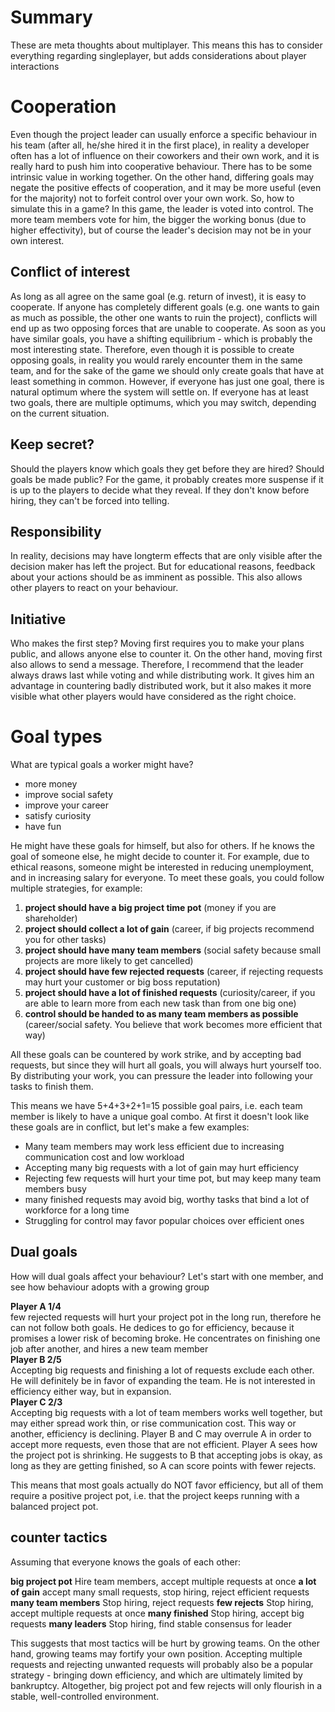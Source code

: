 ﻿# Summary
These are meta thoughts about multiplayer. 
This means this has to consider everything regarding singleplayer, but adds considerations
about player interactions

# Cooperation
Even though the project leader can usually enforce a specific behaviour in his team 
(after all, he/she hired it in the first place), in reality a developer often has a lot
of influence on their coworkers and their own work, and it is really hard to push him into cooperative behaviour.
There has to be some intrinsic value in working together. On the other hand, differing goals
may negate the positive effects of cooperation, and it may be more useful (even for the majority)
not to forfeit control over your own work.
So, how to simulate this in a game?
In this game, the leader is voted into control. The more team members vote for him, the bigger
the working bonus (due to higher effectivity), 
but of course the leader's decision may not be in your own interest.

## Conflict of interest
As long as all agree on the same goal (e.g. return of invest), it is easy to cooperate. 
If anyone has completely different goals
(e.g. one wants to gain as much as possible, the other one wants to ruin the project),
conflicts will end up as two opposing forces that are unable to cooperate.
As soon as you have similar goals, you have a shifting equilibrium - which is probably the
most interesting state.
Therefore, even though it is possible to create opposing goals, in reality you would rarely
encounter them in the same team, and for the sake of the game we should only create goals
that have at least something in common.
However, if everyone has just one goal, there is natural optimum where the system will settle on.
If everyone has at least two goals, there are multiple optimums, which you may switch, depending on the
current situation.
## Keep secret?
Should the players know which goals they get before they are hired? Should goals be made public?
For the game, it probably creates more suspense if it is up to the players to decide what they reveal.
If they don't know before hiring, they can't be forced into telling.
## Responsibility
In reality, decisions may have longterm effects that are only visible after the decision maker
has left the project. But for educational reasons, feedback about your actions should be as imminent
as possible. This also allows other players to react on your behaviour.
## Initiative
Who makes the first step? Moving first requires you to make your plans public, 
and allows anyone else to counter it. On the other hand, moving first also allows to send a message.
Therefore, I recommend that the leader always draws last while voting and while distributing work.
It gives him an advantage in countering badly distributed work, 
but it also makes it more visible what other players would have considered as the right choice.

# Goal types
What are typical goals a worker might have? 
* more money
* improve social safety
* improve your career
* satisfy curiosity
* have fun

He might have these goals for himself, but also for others.
If he knows the goal of someone else, he might decide to counter it.
For example, due to ethical reasons, someone might be interested in reducing unemployment,
and in increasing salary for everyone. To meet these goals, you could follow multiple strategies, for example:
1. __project should have a big project time pot__ (money if you are shareholder)  
1. __project should collect a lot of gain__ (career, if big projects recommend you for other tasks)  
1. __project should have many team members__ (social safety because small projects are more likely to get cancelled)
1. __project should have few rejected requests__ (career, if rejecting requests may hurt your customer or big boss reputation)
1. __project should have a lot of finished requests__ (curiosity/career, if you are able to learn more from each new task than from one big one)
1. __control should be handed to as many team members as possible__ (career/social safety. You believe that work becomes more efficient that way)

All these goals can be countered by work strike, and by accepting bad requests, but since they will hurt all goals,
you will always hurt yourself too. By distributing your work, you can pressure the leader
into following your tasks to finish them.

This means we have 5+4+3+2+1=15 possible goal pairs, 
i.e. each team member is likely to have a unique goal combo.
At first it doesn't look like these goals are in conflict, but let's make a few examples:
* Many team members may work less efficient due to increasing communication cost and low workload
* Accepting many big requests with a lot of gain may hurt efficiency
* Rejecting few requests will hurt your time pot, but may keep many team members busy
* many finished requests may avoid big, worthy tasks that bind a lot of workforce for a long time
* Struggling for control may favor popular choices over efficient ones

## Dual goals
How will dual goals affect your behaviour?
Let's start with one member, and see how behaviour adopts with a growing group

__Player A 1/4__  
few rejected requests will hurt your project pot in the long run, therefore he can not follow both goals.
He dedices to go for efficiency, because it promises a lower risk of becoming broke. He concentrates on
finishing one job after another, and hires a new team member  
__Player B 2/5__  
Accepting big requests and finishing a lot of requests exclude each other.
He will definitely be in favor of expanding the team. He is not interested in efficiency either way,
but in expansion.  
__Player C 2/3__  
Accepting big requests with a lot of team members works well together, but may either spread work thin,
or rise communication cost. This way or another, efficiency is declining. Player B and C may overrule A in order
to accept more requests, even those that are not efficient.
Player A sees how the project pot is shrinking. He suggests to B that accepting jobs is okay, 
as long as they are getting finished, so A can score points with fewer rejects.

This means that most goals actually do NOT favor efficiency, but all of them require a positive project pot,
i.e. that the project keeps running with a balanced project pot.

## counter tactics
Assuming that everyone knows the goals of each other:

__big project pot__
Hire team members, accept multiple requests at once
__a lot of gain__
accept many small requests, stop hiring, reject efficient requests
__many team members__
Stop hiring, reject requests
__few rejects__
Stop hiring, accept multiple requests at once
__many finished__
Stop hiring, accept big requests
__many leaders__
Stop hiring, find stable consensus for leader

This suggests that most tactics will be hurt by growing teams. 
On the other hand, growing teams may fortify your own position.
Accepting multiple requests and rejecting unwanted requests will 
probably also be a popular strategy - bringing down efficiency,
and which are ultimately limited by bankruptcy.
Altogether, big project pot and few rejects will only flourish
in a stable, well-controlled environment.